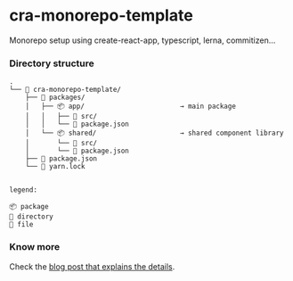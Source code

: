 # cra-monorepo-template

Monorepo setup using create-react-app, typescript, lerna, commitizen...

### Directory structure

```
.
└── 📂 cra-monorepo-template/
    ├── 📂 packages/
    │   ├── 📦 app/                        → main package
    │   │   ├── 📂 src/
    │   │   └── 📄 package.json
    │   └── 📦 shared/                     → shared component library
    │       └── 📂 src/
    │       └── 📄 package.json
    ├── 📄 package.json
    └── 📄 yarn.lock


legend:

📦 package
📂 directory
📄 file
```
### Know more

Check the [blog post that explains the details](https://blog.codecentric.de/en/2021/02/automating-package-publishing-in-javascript-projects).
